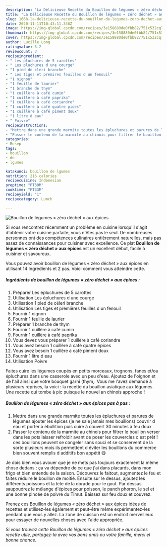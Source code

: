 ```yaml
---
description: "La Délicieuse Recette du Bouillon de légumes « zéro déchet » aux épices"
title: "La Délicieuse Recette du Bouillon de légumes « zéro déchet » aux épices"
slug: 1668-la-delicieuse-recette-du-bouillon-de-legumes-zero-dechet-aux-epices
date: 2020-11-11T10:43:11.336Z
image: https://img-global.cpcdn.com/recipes/3e158880de0fbb82/751x532cq70/bouillon-de-legumes-zero-dechet-aux-epices-photo-principale-de-la-recette.jpg
thumbnail: https://img-global.cpcdn.com/recipes/3e158880de0fbb82/751x532cq70/bouillon-de-legumes-zero-dechet-aux-epices-photo-principale-de-la-recette.jpg
cover: https://img-global.cpcdn.com/recipes/3e158880de0fbb82/751x532cq70/bouillon-de-legumes-zero-dechet-aux-epices-photo-principale-de-la-recette.jpg
author: Lucille Long
ratingvalue: 3.2
reviewcount: 3
recipeingredient:
- " Les pluchures de 5 carottes"
- " Les pluchures d une courge"
- "1 pied de cleri branche"
- " Les tiges et premires feuilles d un fenouil"
- "1 oignon"
- "1 feuille de laurier"
- "1 branche de thym"
- "1 cuillère à café cumin"
- "1 cuillère à café paprika"
- "1 cuillère à café coriandre"
- "1 cuillère à café quatre pices"
- "1 cuillère à café piment doux"
- "1 litre d eau"
- " Poivre"
recipeinstructions:
- "Mettre dans une grande marmite toutes les épluchures et parures de légumes ajouter les épices (je ne sale jamais mes bouillons) couvrir d eau et porter à ébullition puis cuire à couvert 30 minutes à feu doux"
- "Passer le contenu de la marmite au chinois pour filtrer le bouillon verser dans les pots laisser refroidir avant de poser les couvercles c est prêt ! ces bouillons peuvent se congeler sans souci et se conservent de la sorte plusieurs mois ils permettent d éviter les bouillons du commerce bien souvent remplis d additifs bon appétit 😋"
categories:
- Resep
tags:
- bouillon
- de
- lgumes

katakunci: bouillon de lgumes 
nutrition: 216 calories
recipecuisine: Indonesian
preptime: "PT39M"
cooktime: "PT33M"
recipeyield: "1"
recipecategory: Lunch

---
```



![Bouillon de légumes « zéro déchet » aux épices](https://img-global.cpcdn.com/recipes/3e158880de0fbb82/751x532cq70/bouillon-de-legumes-zero-dechet-aux-epices-photo-principale-de-la-recette.jpg)

Si vous rencontrez récemment un problème en cuisine lorsqu'il s'agit d'obtenir votre cuisine parfaite, vous n'êtes pas le seul. De nombreuses personnes ont des compétences culinaires entièrement naturelles, mais pas assez de connaissances pour cuisiner avec excellence. Ce plat <strong> Bouillon de légumes « zéro déchet » aux épices </strong> est un excellent début, facile à cuisiner et savoureux.

<!--inarticleads1-->

Vous pouvez avoir bouillon de légumes « zéro déchet » aux épices en utilisant 14 Ingrédients et 2 pas. Voici comment vous atteindre cette.

##### Ingrédients de bouillon de légumes « zéro déchet » aux épices :

1. Préparer  Les épluchures de 5 carottes
1. Utilisation  Les épluchures d une courge
1. Utilisation 1 pied de céleri branche
1. Utilisation  Les tiges et premières feuilles d un fenouil
1. Fournir 1 oignon
1. Fournir 1 feuille de laurier
1. Préparer 1 branche de thym
1. Fournir 1 cuillère à café cumin
1. Fournir 1 cuillère à café paprika
1. Vous devez vous préparer 1 cuillère à café coriandre
1. Vous avez besoin 1 cuillère à café quatre épices
1. Vous avez besoin 1 cuillère à café piment doux
1. Fournir 1 litre d eau
1. Utilisation  Poivre


Faites cuire les légumes coupés en petits morceaux, trognons, fanes et/ou épluchures dans une casserole avec un peu d&#39;eau. Ajoutez de l&#39;oignon et de l&#39;ail ainsi que votre bouquet garni (thym,. Vous me l&#39;avez demandé à plusieurs reprises, la voici : la recette du bouillon asiatique aux légumes. Une recette qui tombe à pic puisque le nouvel an chinois approche ! 

<!--inarticleads2-->

##### Bouillon de légumes « zéro déchet » aux épices pas à pas :

1. Mettre dans une grande marmite toutes les épluchures et parures de légumes ajouter les épices (je ne sale jamais mes bouillons) couvrir d eau et porter à ébullition puis cuire à couvert 30 minutes à feu doux
1. Passer le contenu de la marmite au chinois pour filtrer le bouillon verser dans les pots laisser refroidir avant de poser les couvercles c est prêt ! ces bouillons peuvent se congeler sans souci et se conservent de la sorte plusieurs mois ils permettent d éviter les bouillons du commerce bien souvent remplis d additifs bon appétit 😋


Je dois bien vous avouer que je ne mets pas toujours exactement la même chose dedans : ça va dépendre de ce que j&#39;ai dans placards, dans mon frigo et bien entendu de la saison. Découvrez le faitout, augmentez le feu et faites réduire le bouillon de moitié. Ensuite sur le dessus, ajoutez les différents poissons et la tete de la dorade pour le gout. Par dessus saupoudrez le mélange d&#39;épices pour poisson, le panch phoron, le sel et une bonne pincée de poivre du Timut. Baissez sur feu doux et couvrez. 

<!--inarticleads1-->

<p>
Prenez ces Bouillon de légumes « zéro déchet » aux épices idées de recettes et utilisez-les également et peut-être même expérimentez-les pendant que vous y allez. La zone de cuisson est un endroit merveilleux pour essayer de nouvelles choses avec l'aide appropriée.
</p>

<p>
<i>Si vous trouvez cette Bouillon de légumes « zéro déchet » aux épices recette utile, partagez-la avec vos bons amis ou votre famille, merci et bonne chance.</i>
</p>
